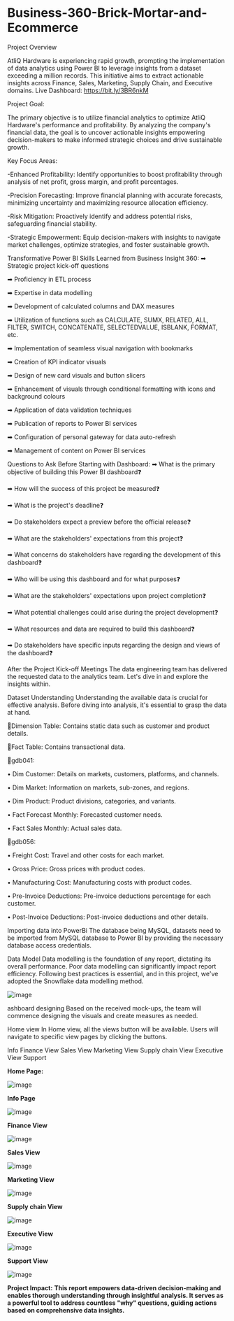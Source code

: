# Business-360-Brick-Mortar-and-Ecommerce

Project Overview

AtliQ Hardware is experiencing rapid growth, prompting the implementation of data analytics using Power BI to leverage insights from a dataset exceeding a million records. This initiative aims to extract actionable insights across Finance, Sales, Marketing, Supply Chain, and Executive domains.
Live Dashboard:  https://bit.ly/3BR6nkM




Project Goal:

The primary objective is to utilize financial analytics to optimize AtliQ Hardware's performance and profitability. By analyzing the company's financial data, the goal is to uncover actionable insights empowering decision-makers to make informed strategic choices and drive sustainable growth.


Key Focus Areas:

-Enhanced Profitability: Identify opportunities to boost profitability through analysis of net profit, gross margin, and profit percentages.

-Precision Forecasting: Improve financial planning with accurate forecasts, minimizing uncertainty and maximizing resource allocation efficiency.

-Risk Mitigation: Proactively identify and address potential risks, safeguarding financial stability.

-Strategic Empowerment: Equip decision-makers with insights to navigate market challenges, optimize strategies, and foster sustainable growth.

Transformative Power BI Skills Learned from Business Insight 360:
➡ Strategic project kick-off questions

➡ Proficiency in ETL process

➡ Expertise in data modelling

➡ Development of calculated columns and DAX measures

➡ Utilization of functions such as CALCULATE, SUMX, RELATED, ALL, FILTER, SWITCH, CONCATENATE, SELECTEDVALUE, ISBLANK, FORMAT, etc.

➡ Implementation of seamless visual navigation with bookmarks

➡ Creation of KPI indicator visuals

➡ Design of new card visuals and button slicers

➡ Enhancement of visuals through conditional formatting with icons and background colours

➡ Application of data validation techniques

➡ Publication of reports to Power BI services

➡ Configuration of personal gateway for data auto-refresh

➡ Management of content on Power BI services

Questions to Ask Before Starting with Dashboard:
➡ What is the primary objective of building this Power BI dashboard❓

➡ How will the success of this project be measured❓

➡ What is the project's deadline❓

➡ Do stakeholders expect a preview before the official release❓

➡ What are the stakeholders' expectations from this project❓

➡ What concerns do stakeholders have regarding the development of this dashboard❓

➡ Who will be using this dashboard and for what purposes❓

➡ What are the stakeholders' expectations upon project completion❓

➡ What potential challenges could arise during the project development❓

➡ What resources and data are required to build this dashboard❓

➡ Do stakeholders have specific inputs regarding the design and views of the dashboard❓

After the Project Kick-off Meetings
The data engineering team has delivered the requested data to the analytics team. Let's dive in and explore the insights within.

Dataset Understanding
Understanding the available data is crucial for effective analysis. Before diving into analysis, it's essential to grasp the data at hand.

📌Dimension Table: Contains static data such as customer and product details.

📌Fact Table: Contains transactional data.

📌gdb041:

• Dim Customer: Details on markets, customers, platforms, and channels.

• Dim Market: Information on markets, sub-zones, and regions.

• Dim Product: Product divisions, categories, and variants.

• Fact Forecast Monthly: Forecasted customer needs.

• Fact Sales Monthly: Actual sales data.

📌gdb056:

• Freight Cost: Travel and other costs for each market.

• Gross Price: Gross prices with product codes.

• Manufacturing Cost: Manufacturing costs with product codes.

• Pre-Invoice Deductions: Pre-invoice deductions percentage for each customer.

• Post-Invoice Deductions: Post-invoice deductions and other details.

Importing data into PowerBi
The database being MySQL, datasets need to be imported from MySQL database to Power BI by providing the necessary database access credentials.

Data Model
Data modelling is the foundation of any report, dictating its overall performance. Poor data modelling can significantly impact report efficiency. Following best practices is essential, and in this project, we've adopted the Snowflake data modelling method.


![image](https://github.com/user-attachments/assets/0d43592b-b171-4b6b-8844-d0ed572e453c)


ashboard designing
Based on the received mock-ups, the team will commence designing the visuals and create measures as needed.

Home view
In Home view, all the views button will be available. Users will navigate to specific view pages by clicking the buttons.

Info
Finance View
Sales View
Marketing View
Supply chain View
Executive View
Support

**__Home Page:__**

![image](https://github.com/user-attachments/assets/ae3dbb26-ec7c-473c-9c9c-2ab853076956)




**__Info Page__**


![image](https://github.com/user-attachments/assets/4e1e9a2d-85c2-418f-bb3a-2b3408270a16)


**__Finance View__**

![image](https://github.com/user-attachments/assets/d8829fe6-5025-4ec6-8691-edfe3c948de4)



**__Sales View__**


![image](https://github.com/user-attachments/assets/913c5e27-9125-4d3e-9f7a-6c5493cf5052)




**__Marketing View__**

![image](https://github.com/user-attachments/assets/995591a6-1e03-49d5-aaa1-b10a022969ee)


**__Supply chain View__**

![image](https://github.com/user-attachments/assets/d4b90dbf-7cd6-4eac-9682-70e4cebd4c7c)


**__Executive View__**

![image](https://github.com/user-attachments/assets/7f99cf42-eb95-4cc3-86c1-a4f7c19d2053)

**__Support View__**


![image](https://github.com/user-attachments/assets/50beded8-50ff-43d1-a1df-845d6c956b79)


**Project Impact:**
**This report empowers data-driven decision-making and enables thorough understanding through insightful analysis. It serves as a powerful tool to address countless "why" questions, guiding actions based on comprehensive data insights.**

















